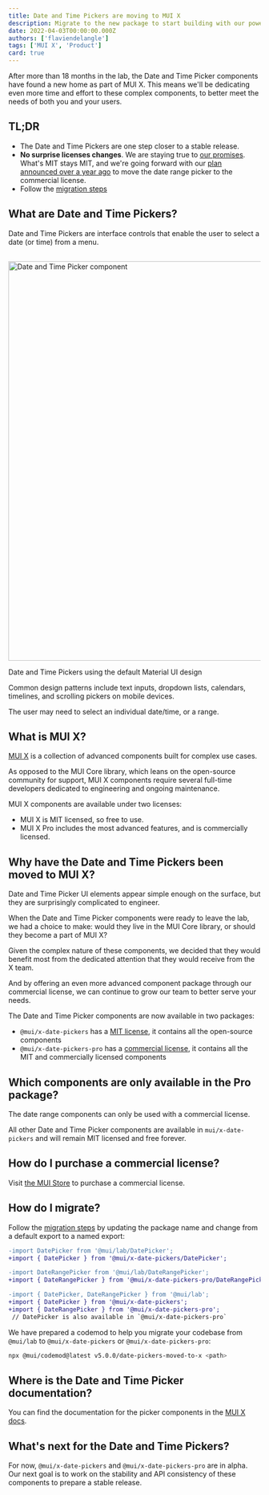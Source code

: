 ```yaml
---
title: Date and Time Pickers are moving to MUI X
description: Migrate to the new package to start building with our powerful Date and Time Pickers, now part of MUI X. Previously released MIT components will stay MIT.
date: 2022-04-03T00:00:00.000Z
authors: ['flaviendelangle']
tags: ['MUI X', 'Product']
card: true
---
```


After more than 18 months in the lab, the Date and Time Picker components have found a new home as part of MUI X.
This means we'll be dedicating even more time and effort to these complex components, to better meet the needs of both you and your users.

## TL;DR

- The Date and Time Pickers are one step closer to a stable release.
- **No surprise licenses changes**. We are staying true to [our promises](https://mui-org.notion.site/Stewardship-542a2226043d4f4a96dfb429d16cf5bd). What's MIT stays MIT, and we're going forward with our [plan announced over a year ago](https://v5-0-6.mui.com/components/date-range-picker/) to move the date range picker to the commercial license.
- Follow the [migration steps](/x/migration/migration-pickers-lab/)

## What are Date and Time Pickers?

Date and Time Pickers are interface controls that enable the user to select a date (or time) from a menu.

<img src="/static/blog/lab-date-pickers-to-mui-x/date-time-picker.png" style="width: 796px; margin-top: 16px;" alt="Date and Time Picker component" />

<p class="blog-description">Date and Time Pickers using the default Material UI design</p>

Common design patterns include text inputs, dropdown lists, calendars, timelines, and scrolling pickers on mobile devices.

The user may need to select an individual date/time, or a range.

## What is MUI X?

[MUI X](/x/) is a collection of advanced components built for complex use cases.

As opposed to the MUI Core library, which leans on the open-source community for support, MUI X components require several full-time developers dedicated to engineering and ongoing maintenance.

MUI X components are available under two licenses:

- MUI X is MIT licensed, so free to use.
- MUI X Pro includes the most advanced features, and is commercially licensed.

## Why have the Date and Time Pickers been moved to MUI X?

Date and Time Picker UI elements appear simple enough on the surface, but they are surprisingly complicated to engineer.

When the Date and Time Picker components were ready to leave the lab, we had a choice to make: would they live in the MUI Core library, or should they become a part of MUI X?

Given the complex nature of these components, we decided that they would benefit most from the dedicated attention that they would receive from the X team.

And by offering an even more advanced component package through our commercial license, we can continue to grow our team to better serve your needs.

The Date and Time Picker components are now available in two packages:

- `@mui/x-date-pickers` has a [MIT license](https://unpkg.com/browse/@mui/x-date-pickers/LICENSE), it contains all the open-source components
- `@mui/x-date-pickers-pro` has a [commercial license](https://unpkg.com/browse/@mui/x-date-pickers-pro/LICENSE), it contains all the MIT and commercially licensed components

## Which components are only available in the Pro package?

The date range components can only be used with a commercial license.

All other Date and Time Picker components are available in `mui/x-date-pickers` and will remain MIT licensed and free forever.

## How do I purchase a commercial license?

Visit [the MUI Store](https://mui.com/store/items/mui-x-pro/) to purchase a commercial license.

## How do I migrate?

Follow the [migration steps](/x/migration/migration-pickers-lab/) by updating the package name and change from a default export to a named export:

```diff
-import DatePicker from '@mui/lab/DatePicker';
+import { DatePicker } from '@mui/x-date-pickers/DatePicker';

-import DateRangePicker from '@mui/lab/DateRangePicker';
+import { DateRangePicker } from '@mui/x-date-pickers-pro/DateRangePicker';

-import { DatePicker, DateRangePicker } from '@mui/lab';
+import { DatePicker } from '@mui/x-date-pickers';
+import { DateRangePicker } from '@mui/x-date-pickers-pro';
 // DatePicker is also available in `@mui/x-date-pickers-pro`
```

We have prepared a codemod to help you migrate your codebase from `@mui/lab` to `@mui/x-date-pickers` or `@mui/x-date-pickers-pro`:

```bash
npx @mui/codemod@latest v5.0.0/date-pickers-moved-to-x <path>
```

## Where is the Date and Time Picker documentation?

You can find the documentation for the picker components in the [MUI X docs](/x/react-date-pickers/getting-started/).

## What's next for the Date and Time Pickers?

For now, `@mui/x-date-pickers` and `@mui/x-date-pickers-pro` are in alpha.
Our next goal is to work on the stability and API consistency of these components to prepare a stable release.
